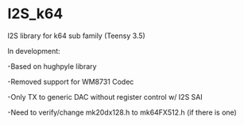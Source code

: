 # I2S_k64

I2S library for k64 sub family (Teensy 3.5)

In development:

-Based on hughpyle library

-Removed support for WM8731 Codec

-Only TX to generic DAC without register control w/ I2S SAI

-Need to verify/change mk20dx128.h to mk64FX512.h (if there is one)

